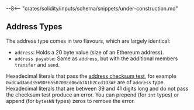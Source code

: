 --8<-- "crates/solidity/inputs/schema/snippets/under-construction.md"

## Address Types

The address type comes in two flavours, which are largely identical:

- `address`: Holds a 20 byte value (size of an Ethereum address).
- `address payable`: Same as `address`, but with the additional members `transfer` and `send`.

Hexadecimal literals that pass the [address checksum test](https://github.com/ethereum/EIPs/blob/master/EIPS/eip-55.md),
for example `0xdCad3a6d3569DF655070DEd06cb7A1b2Ccd1D3AF` are of `address` type.
Hexadecimal literals that are between 39 and 41 digits long and do not pass the checksum test produce an error.
You can prepend (for `int` types) or append (for `bytesNN` types) zeros to remove the error.
